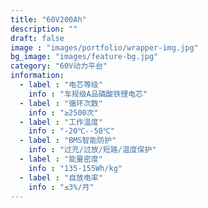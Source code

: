 ```yaml
---
title: "60V200Ah"
description: ""
draft: false
image : "images/portfolio/wrapper-img.jpg"
bg_image: "images/feature-bg.jpg"
category: "60V动力平台" 
information:
  - label : "电芯等级"
    info : "车规级A品磷酸铁锂电芯"
  - label : "循环次数"
    info : "≥2500次"
  - label : "工作温度"
    info : "-20℃--50℃"
  - label : "BMS智能防护"
    info : "过充/过放/短路/温度保护"
  - label : "能量密度"
    info : "135-155Wh/kg"
  - label : "自放电率"
    info : "≤3%/月"
---
```


